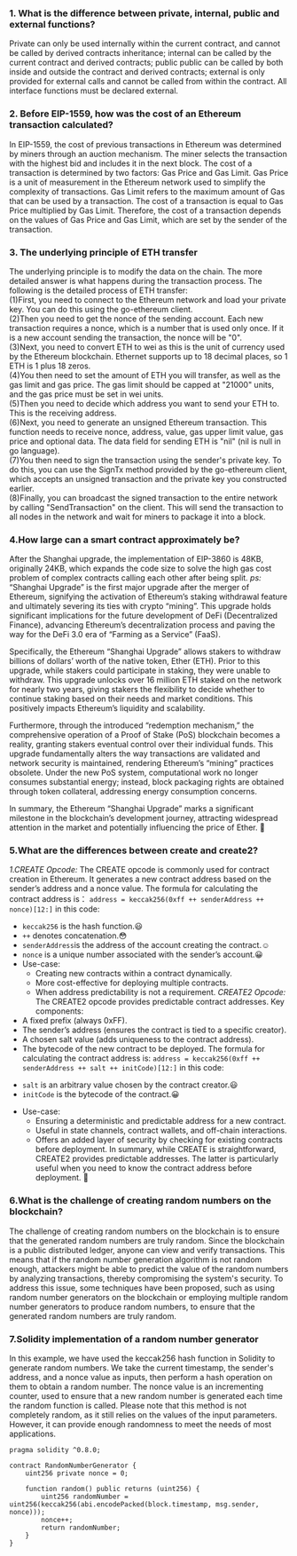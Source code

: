 ### 1. What is the difference between private, internal, public and external functions?   
Private can only be used internally within the current contract, and cannot be called by derived contracts inheritance; internal can be called by the current contract and derived contracts; public public can be called by both inside and outside the contract and derived contracts; external is only provided for external calls and cannot be called from within the contract. All interface functions must be declared external.

### 2. Before EIP-1559, how was the cost of an Ethereum transaction calculated?
In EIP-1559, the cost of previous transactions in Ethereum was determined by miners through an auction mechanism. The miner selects the transaction with the highest bid and includes it in the next block. The cost of a transaction is determined by two factors: Gas Price and Gas Limit. Gas Price is a unit of measurement in the Ethereum network used to simplify the complexity of transactions. Gas Limit refers to the maximum amount of Gas that can be used by a transaction. The cost of a transaction is equal to Gas Price multiplied by Gas Limit. Therefore, the cost of a transaction depends on the values ​​of Gas Price and Gas Limit, which are set by the sender of the transaction.

### 3. The underlying principle of ETH transfer
The underlying principle is to modify the data on the chain. The more detailed answer is what happens during the transaction process. The following is the detailed process of ETH transfer:   
(1)First, you need to connect to the Ethereum network and load your private key. You can do this using the go-ethereum client.   
(2)Then you need to get the nonce of the sending account. Each new transaction requires a nonce, which is a number that is used only once. If it is a new account sending the transaction, the nonce will be "0".   
(3)Next, you need to convert ETH to wei as this is the unit of currency used by the Ethereum blockchain. Ethernet supports up to 18 decimal places, so 1 ETH is 1 plus 18 zeros.   
(4)You then need to set the amount of ETH you will transfer, as well as the gas limit and gas price. The gas limit should be capped at "21000" units, and the gas price must be set in wei units.   
(5)Then you need to decide which address you want to send your ETH to. This is the receiving address.   
(6)Next, you need to generate an unsigned Ethereum transaction. This function needs to receive nonce, address, value, gas upper limit value, gas price and optional data. The data field for sending ETH is "nil" (nil is null in go language).   
(7)You then need to sign the transaction using the sender's private key. To do this, you can use the SignTx method provided by the go-ethereum client, which accepts an unsigned transaction and the private key you constructed earlier.   
(8)Finally, you can broadcast the signed transaction to the entire network by calling "SendTransaction" on the client. This will send the transaction to all nodes in the network and wait for miners to package it into a block.   

### 4.How large can a smart contract approximately be?
After the Shanghai upgrade, the implementation of EIP-3860 is 48KB, originally 24KB, which expands the code size to solve the high gas cost problem of complex contracts calling each other after being split.
*ps:*
“Shanghai Upgrade” is the first major upgrade after the merger of Ethereum, signifying the activation of Ethereum’s staking withdrawal feature and ultimately severing its ties with crypto “mining”. This upgrade holds significant implications for the future development of DeFi (Decentralized Finance), advancing Ethereum’s decentralization process and paving the way for the DeFi 3.0 era of “Farming as a Service” (FaaS).

Specifically, the Ethereum “Shanghai Upgrade” allows stakers to withdraw billions of dollars’ worth of the native token, Ether (ETH). Prior to this upgrade, while stakers could participate in staking, they were unable to withdraw. This upgrade unlocks over 16 million ETH staked on the network for nearly two years, giving stakers the flexibility to decide whether to continue staking based on their needs and market conditions. This positively impacts Ethereum’s liquidity and scalability.

Furthermore, through the introduced “redemption mechanism,” the comprehensive operation of a Proof of Stake (PoS) blockchain becomes a reality, granting stakers eventual control over their individual funds. This upgrade fundamentally alters the way transactions are validated and network security is maintained, rendering Ethereum’s “mining” practices obsolete. Under the new PoS system, computational work no longer consumes substantial energy; instead, block packaging rights are obtained through token collateral, addressing energy consumption concerns.

In summary, the Ethereum “Shanghai Upgrade” marks a significant milestone in the blockchain’s development journey, attracting widespread attention in the market and potentially influencing the price of Ether. 🚀

### 5.What are the differences between create and create2?
*1.CREATE Opcode:*
The CREATE opcode is commonly used for contract creation in Ethereum.
It generates a new contract address based on the sender’s address and a nonce value.
The formula for calculating the contract address is：
`address = keccak256(0xff ++ senderAddress ++ nonce)[12:]`
in this code:
- `keccak256` is the hash function.:smiley:
- `++` denotes concatenation.:flushed:
- `senderAddress`is the address of the account creating the contract.:relaxed:
- `nonce` is a unique number associated with the sender’s account.:grinning:
- Use-case:
   - Creating new contracts within a contract dynamically.
   - More cost-effective for deploying multiple contracts.
   - When address predictability is not a requirement.
*CREATE2 Opcode:*
The CREATE2 opcode provides predictable contract addresses.
Key components:
- A fixed prefix (always 0xFF).
- The sender’s address (ensures the contract is tied to a specific creator).
- A chosen salt value (adds uniqueness to the contract address).
- The bytecode of the new contract to be deployed.
The formula for calculating the contract address is:
`address = keccak256(0xff ++ senderAddress ++ salt ++ initCode)[12:]`
in this code:
* `salt` is an arbitrary value chosen by the contract creator.:smiley:
* `initCode` is the bytecode of the contract.:grinning:
- Use-case:
   - Ensuring a deterministic and predictable address for a new contract.
   - Useful in state channels, contract wallets, and off-chain interactions.
   - Offers an added layer of security by checking for existing contracts before deployment.
In summary, while CREATE is straightforward, CREATE2 provides predictable addresses. The latter is particularly useful when you need to know the contract address before deployment. 🚀

### 6.What is the challenge of creating random numbers on the blockchain?
The challenge of creating random numbers on the blockchain is to ensure that the generated random numbers are truly random. Since the blockchain is a public distributed ledger, anyone can view and verify transactions. This means that if the random number generation algorithm is not random enough, attackers might be able to predict the value of the random numbers by analyzing transactions, thereby compromising the system's security. To address this issue, some techniques have been proposed, such as using random number generators on the blockchain or employing multiple random number generators to produce random numbers, to ensure that the generated random numbers are truly random.

### 7.Solidity implementation of a random number generator
In this example, we have used the keccak256 hash function in Solidity to generate random numbers. We take the current timestamp, the sender's address, and a nonce value as inputs, then perform a hash operation on them to obtain a random number. The nonce value is an incrementing counter, used to ensure that a new random number is generated each time the random function is called. 
Please note that this method is not completely random, as it still relies on the values of the input parameters. However, it can provide enough randomness to meet the needs of most applications.
```
pragma solidity ^0.8.0;

contract RandomNumberGenerator {
    uint256 private nonce = 0;

    function random() public returns (uint256) {
        uint256 randomNumber = uint256(keccak256(abi.encodePacked(block.timestamp, msg.sender, nonce)));
        nonce++;
        return randomNumber;
    }
}
```
